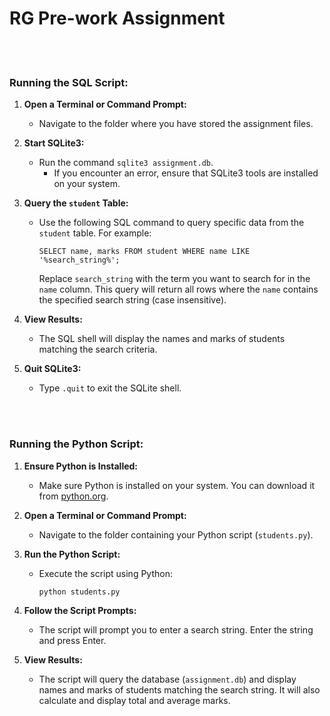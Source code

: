 # RG Pre-work Assignment 

<br>
<br>


### Running the SQL Script:

1. **Open a Terminal or Command Prompt:**
   - Navigate to the folder where you have stored the assignment files.

2. **Start SQLite3:**
   - Run the command `sqlite3 assignment.db`.
     - If you encounter an error, ensure that SQLite3 tools are installed on your system.

4. **Query the `student` Table:**
   - Use the following SQL command to query specific data from the `student` table. For example:
     ```
     SELECT name, marks FROM student WHERE name LIKE '%search_string%';
     ```
     Replace `search_string` with the term you want to search for in the `name` column. This query will return all rows where the `name` contains the specified search string (case insensitive).

5. **View Results:**
   - The SQL shell will display the names and marks of students matching the search criteria.

6. **Quit SQLite3:**
   - Type `.quit` to exit the SQLite shell.


<br>
<br>

### Running the Python Script:

1. **Ensure Python is Installed:**
   - Make sure Python is installed on your system. You can download it from [python.org](https://www.python.org/downloads/).

2. **Open a Terminal or Command Prompt:**
   - Navigate to the folder containing your Python script (`students.py`).

3. **Run the Python Script:**
   - Execute the script using Python:
     ```
     python students.py
     ```
   
4. **Follow the Script Prompts:**
   - The script will prompt you to enter a search string. Enter the string and press Enter.

5. **View Results:**
   - The script will query the database (`assignment.db`) and display names and marks of students matching the search string. It will also calculate and display total and average marks.
